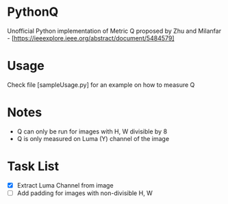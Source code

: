 # PythonQ

Unofficial Python implementation of Metric Q proposed by Zhu and Milanfar - [https://ieeexplore.ieee.org/abstract/document/5484579]

# Usage
Check file [sampleUsage.py] for an example on how to measure Q

# Notes
- Q can only be run for images with H, W divisible by 8
- Q is only measured on Luma (Y) channel of the image

# Task List
- [X] Extract Luma Channel from image
- [ ] Add padding for images with non-divisible H, W
